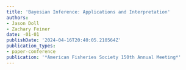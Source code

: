 ```yaml
---
title: 'Bayesian Inference: Applications and Interpretation'
authors:
- Jason Doll
- Zachary Feiner
date: -01-01
publishDate: '2024-04-16T20:40:05.210564Z'
publication_types:
- paper-conference
publication: '*American Fisheries Society 150th Annual Meeting*'
---
```


